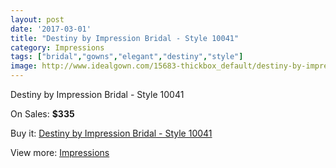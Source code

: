 ```yaml
---
layout: post
date: '2017-03-01'
title: "Destiny by Impression Bridal - Style 10041"
category: Impressions
tags: ["bridal","gowns","elegant","destiny","style"]
image: http://www.idealgown.com/15683-thickbox_default/destiny-by-impression-bridal-style-10041.jpg
---
```

Destiny by Impression Bridal - Style 10041

On Sales: **$335**
<a href="https://www.idealgown.com/en/impressions/6258-destiny-by-impression-bridal-style-10041.html"><amp-img layout="responsive" width="600" height="600" src="//www.idealgown.com/15683-thickbox_default/destiny-by-impression-bridal-style-10041.jpg" alt="Destiny by Impression Bridal - Style 10041 0" /></a>
<a href="https://www.idealgown.com/en/impressions/6258-destiny-by-impression-bridal-style-10041.html"><amp-img layout="responsive" width="600" height="600" src="//www.idealgown.com/15685-thickbox_default/destiny-by-impression-bridal-style-10041.jpg" alt="Destiny by Impression Bridal - Style 10041 1" /></a>
<a href="https://www.idealgown.com/en/impressions/6258-destiny-by-impression-bridal-style-10041.html"><amp-img layout="responsive" width="600" height="600" src="//www.idealgown.com/15684-thickbox_default/destiny-by-impression-bridal-style-10041.jpg" alt="Destiny by Impression Bridal - Style 10041 2" /></a>

Buy it: [Destiny by Impression Bridal - Style 10041](https://www.idealgown.com/en/impressions/6258-destiny-by-impression-bridal-style-10041.html "Destiny by Impression Bridal - Style 10041")

View more: [Impressions](https://www.idealgown.com/en/91-impressions "Impressions")